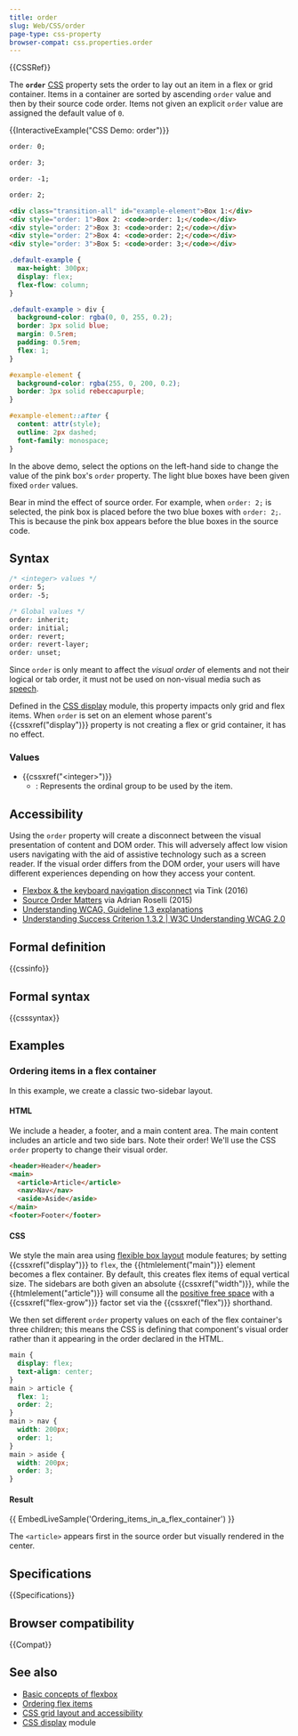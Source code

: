 ```yaml
---
title: order
slug: Web/CSS/order
page-type: css-property
browser-compat: css.properties.order
---
```


{{CSSRef}}

The **`order`** [CSS](/en-US/docs/Web/CSS) property sets the order to lay out an item in a flex or grid container. Items in a container are sorted by ascending `order` value and then by their source code order. Items not given an explicit `order` value are assigned the default value of `0`.

{{InteractiveExample("CSS Demo: order")}}

```css interactive-example-choice
order: 0;
```

```css interactive-example-choice
order: 3;
```

```css interactive-example-choice
order: -1;
```

```css interactive-example-choice
order: 2;
```

```html interactive-example
<div class="transition-all" id="example-element">Box 1:</div>
<div style="order: 1">Box 2: <code>order: 1;</code></div>
<div style="order: 2">Box 3: <code>order: 2;</code></div>
<div style="order: 2">Box 4: <code>order: 2;</code></div>
<div style="order: 3">Box 5: <code>order: 3;</code></div>
```

```css interactive-example
.default-example {
  max-height: 300px;
  display: flex;
  flex-flow: column;
}

.default-example > div {
  background-color: rgba(0, 0, 255, 0.2);
  border: 3px solid blue;
  margin: 0.5rem;
  padding: 0.5rem;
  flex: 1;
}

#example-element {
  background-color: rgba(255, 0, 200, 0.2);
  border: 3px solid rebeccapurple;
}

#example-element::after {
  content: attr(style);
  outline: 2px dashed;
  font-family: monospace;
}
```

In the above demo, select the options on the left-hand side to change the value of the pink box's `order` property. The light blue boxes have been given fixed `order` values.

Bear in mind the effect of source order. For example, when `order: 2;` is selected, the pink box is placed before the two blue boxes with `order: 2;`. This is because the pink box appears before the blue boxes in the source code.

## Syntax

```css
/* <integer> values */
order: 5;
order: -5;

/* Global values */
order: inherit;
order: initial;
order: revert;
order: revert-layer;
order: unset;
```

Since `order` is only meant to affect the _visual order_ of elements and not their logical or tab order, it must not be used on non-visual media such as [speech](/en-US/docs/Web/CSS/@media#speech).

Defined in the [CSS display](/en-US/docs/Web/CSS/CSS_display) module, this property impacts only grid and flex items. When `order` is set on an element whose parent's {{cssxref("display")}} property is not creating a flex or grid container, it has no effect.

### Values

- {{cssxref("&lt;integer&gt;")}}
  - : Represents the ordinal group to be used by the item.

## Accessibility

Using the `order` property will create a disconnect between the visual presentation of content and DOM order. This will adversely affect low vision users navigating with the aid of assistive technology such as a screen reader. If the visual order differs from the DOM order, your users will have different experiences depending on how they access your content.

- [Flexbox & the keyboard navigation disconnect](https://tink.uk/flexbox-the-keyboard-navigation-disconnect/) via Tink (2016)
- [Source Order Matters](https://adrianroselli.com/2015/09/source-order-matters.html) via Adrian Roselli (2015)
- [Understanding WCAG, Guideline 1.3 explanations](/en-US/docs/Web/Accessibility/Understanding_WCAG/Perceivable#guideline_1.3_—_create_content_that_can_be_presented_in_different_ways)
- [Understanding Success Criterion 1.3.2 | W3C Understanding WCAG 2.0](https://www.w3.org/TR/UNDERSTANDING-WCAG20/content-structure-separation-sequence.html)

## Formal definition

{{cssinfo}}

## Formal syntax

{{csssyntax}}

## Examples

### Ordering items in a flex container

In this example, we create a classic two-sidebar layout.

#### HTML

We include a header, a footer, and a main content area. The main content includes an article and two side bars. Note their order! We'll use the CSS `order` property to change their visual order.

```html
<header>Header</header>
<main>
  <article>Article</article>
  <nav>Nav</nav>
  <aside>Aside</aside>
</main>
<footer>Footer</footer>
```

#### CSS

We style the main area using [flexible box layout](/en-US/docs/Web/CSS/CSS_flexible_box_layout) module features; by setting {{cssxref("display")}} to `flex`, the {{htmlelement("main")}} element becomes a flex container. By default, this creates flex items of equal vertical size. The sidebars are both given an absolute {{cssxref("width")}}, while the {{htmlelement("article")}} will consume all the [positive free space](/en-US/docs/Web/CSS/CSS_flexible_box_layout/Controlling_ratios_of_flex_items_along_the_main_axis#positive_and_negative_free_space) with a {{cssxref("flex-grow")}} factor set via the {{cssxref("flex")}} shorthand.

We then set different `order` property values on each of the flex container's three children; this means the CSS is defining that component's visual order rather than it appearing in the order declared in the HTML.

```css
main {
  display: flex;
  text-align: center;
}
main > article {
  flex: 1;
  order: 2;
}
main > nav {
  width: 200px;
  order: 1;
}
main > aside {
  width: 200px;
  order: 3;
}
```

#### Result

{{ EmbedLiveSample('Ordering_items_in_a_flex_container') }}

The `<article>` appears first in the source order but visually rendered in the center.

## Specifications

{{Specifications}}

## Browser compatibility

{{Compat}}

## See also

- [Basic concepts of flexbox](/en-US/docs/Web/CSS/CSS_flexible_box_layout/Basic_concepts_of_flexbox)
- [Ordering flex items](/en-US/docs/Web/CSS/CSS_flexible_box_layout/Ordering_flex_items)
- [CSS grid layout and accessibility](/en-US/docs/Web/CSS/CSS_grid_layout/Grid_layout_and_accessibility)
- [CSS display](/en-US/docs/Web/CSS/CSS_display) module
